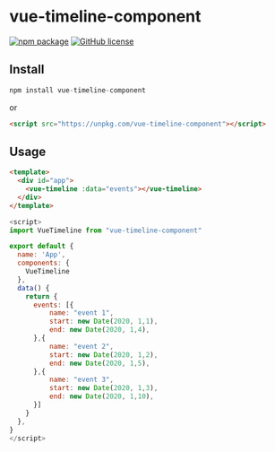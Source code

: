 # vue-timeline-component

[![npm package](https://img.shields.io/npm/v/vue-timeline-component.svg)](https://www.npmjs.org/package/vue-timeline-component)
[![GitHub license](https://img.shields.io/badge/license-MIT-blue.svg)](https://github.com/0xdv/vue-timeline-component/blob/master/LICENSE)

## Install

```js
npm install vue-timeline-component
```
or
```html
<script src="https://unpkg.com/vue-timeline-component"></script>
```

## Usage

```html
<template>
  <div id="app">
    <vue-timeline :data="events"></vue-timeline>
  </div>
</template>
```

```js
<script>
import VueTimeline from "vue-timeline-component"

export default {
  name: 'App',
  components: {
    VueTimeline
  },
  data() {
    return {
      events: [{
          name: "event 1",
          start: new Date(2020, 1,1),
          end: new Date(2020, 1,4),
      },{
          name: "event 2",
          start: new Date(2020, 1,2),
          end: new Date(2020, 1,5),
      },{
          name: "event 3",
          start: new Date(2020, 1,3),
          end: new Date(2020, 1,10),
      }]
    }
  },
}
</script>
```
